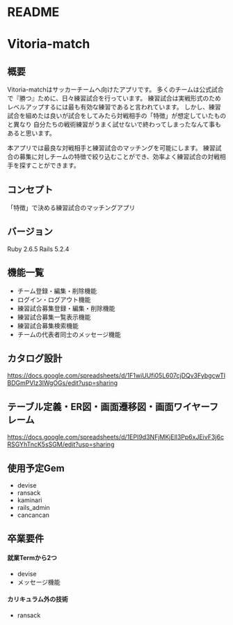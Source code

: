 # README

# Vitoria-match

## 概要
Vitoria-matchはサッカーチームへ向けたアプリです。
多くのチームは公式試合で『勝つ』ために、日々練習試合を行っています。
練習試合は実戦形式のためレベルアップするには最も有効な練習であると言われています。
しかし、練習試合を組めたは良いが試合をしてみたら対戦相手の「特徴」が想定していたものと異なり
自分たちの戦術練習がうまく試せないで終わってしまったなんて事もあると思います。

本アプリでは最良な対戦相手と練習試合のマッチングを可能にします。
練習試合の募集に対しチームの特徴で絞り込むことができ、効率よく練習試合の対戦相手を探すことができます。

## コンセプト
「特徴」で決める練習試合のマッチングアプリ

## バージョン
Ruby 2.6.5
Rails 5.2.4

## 機能一覧
- チーム登録・編集・削除機能
- ログイン・ログアウト機能
- 練習試合募集登録・編集・削除機能
- 練習試合募集一覧表示機能
- 練習試合募集検索機能
- チームの代表者同士のメッセージ機能

## カタログ設計
https://docs.google.com/spreadsheets/d/1F1wiUUfi05L607cjDQv3FybgcwTlBDGmPVlz3lWgOGs/edit?usp=sharing

## テーブル定義・ER図・画面遷移図・画面ワイヤーフレーム
https://docs.google.com/spreadsheets/d/1EPI9d3NFjMKjEll3Pp6xJEivF3j6cRSGYhTncK5sSGM/edit?usp=sharing


## 使用予定Gem
* devise
* ransack
* kaminari
* rails_admin
* cancancan

## 卒業要件

#### 就業Termから2つ
* devise
* メッセージ機能

#### カリキュラム外の技術
* ransack
